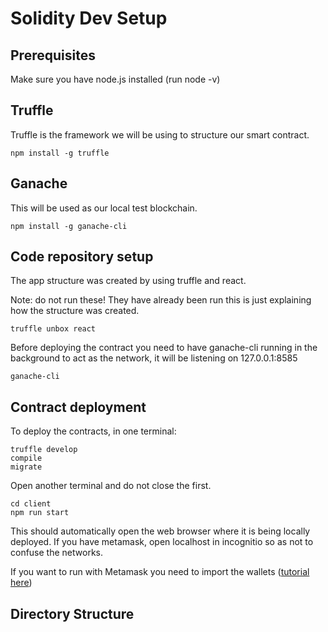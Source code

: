 # Solidity Dev Setup 

## Prerequisites 

Make sure you have node.js installed (run node -v)

## Truffle 

Truffle is the framework we will be using to structure our smart contract.

```
npm install -g truffle
```

## Ganache 

This will be used as our local test blockchain.

```
npm install -g ganache-cli
```

## Code repository setup 

The app structure was created by using truffle and react. 

Note: do not run these! They have already been run this is just explaining how the structure was created. 

```
truffle unbox react 
```

Before deploying the contract you need to have ganache-cli running in the background to act as the network, it will be listening on 127.0.0.1:8585 

```
ganache-cli
```

## Contract deployment 

To deploy the contracts, in one terminal:

```
truffle develop
compile
migrate
```

Open another terminal and do not close the first. 

```
cd client 
npm run start
```

This should automatically open the web browser where it is being locally deployed. If you have metamask, open localhost in incognitio so as not to confuse the networks. 

If you want to run with Metamask you need to import the wallets ([tutorial here](https://www.youtube.com/watch?v=jaTnIeWjAg0))

## Directory Structure 

